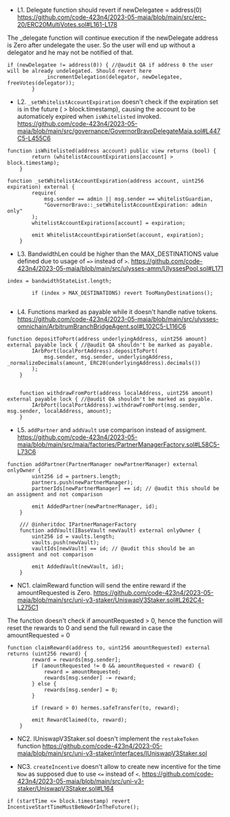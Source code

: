 - L1. Delegate function should revert if newDelegatee = address(0)
https://github.com/code-423n4/2023-05-maia/blob/main/src/erc-20/ERC20MultiVotes.sol#L161-L178

The _delegate function will continue execution if the newDelegate address is Zero after undelegate the user. So the user will end up without a delegator and he may not be notified of that.
```
if (newDelegatee != address(0)) { //@audit QA if address 0 the user will be already undelegated. Should revert here
            _incrementDelegation(delegator, newDelegatee, freeVotes(delegator));
        }
```

- L2. `_setWhitelistAccountExpiration` doesn't check if the expiration set is in the future ( > block.timestamp), causing the account to be automaticely expired when `isWhitelisted` invoked.
https://github.com/code-423n4/2023-05-maia/blob/main/src/governance/GovernorBravoDelegateMaia.sol#L447C5-L455C6

```
function isWhitelisted(address account) public view returns (bool) {
        return (whitelistAccountExpirations[account] > block.timestamp);
    }
```

```
function _setWhitelistAccountExpiration(address account, uint256 expiration) external {
        require(
            msg.sender == admin || msg.sender == whitelistGuardian,
            "GovernorBravo::_setWhitelistAccountExpiration: admin only"
        );
        whitelistAccountExpirations[account] = expiration;

        emit WhitelistAccountExpirationSet(account, expiration);
    }
```

- L3. BandwidthLen could be higher than the MAX_DESTINATIONS value defined due to usage of `=>` instead of `>`.
https://github.com/code-423n4/2023-05-maia/blob/main/src/ulysses-amm/UlyssesPool.sol#L171

```
index = bandwidthStateList.length;

        if (index > MAX_DESTINATIONS) revert TooManyDestinations();


```

- L4. Functions marked as payable while it doesn't handle native tokens.
https://github.com/code-423n4/2023-05-maia/blob/main/src/ulysses-omnichain/ArbitrumBranchBridgeAgent.sol#L102C5-L116C6
```
function depositToPort(address underlyingAddress, uint256 amount) external payable lock { //@audit QA shouldn't be marked as payable.
        IArbPort(localPortAddress).depositToPort(
            msg.sender, msg.sender, underlyingAddress, _normalizeDecimals(amount, ERC20(underlyingAddress).decimals())
        );
    }


    function withdrawFromPort(address localAddress, uint256 amount) external payable lock { //@audit QA shouldn't be marked as payable.
        IArbPort(localPortAddress).withdrawFromPort(msg.sender, msg.sender, localAddress, amount);
    }
```

- L5. `addPartner` and `addVault` use comparison instead of assigment.
https://github.com/code-423n4/2023-05-maia/blob/main/src/maia/factories/PartnerManagerFactory.sol#L58C5-L73C6
```
function addPartner(PartnerManager newPartnerManager) external onlyOwner {
        uint256 id = partners.length;
        partners.push(newPartnerManager);
        partnerIds[newPartnerManager] == id; // @audit this should be an assigment and not comparison

        emit AddedPartner(newPartnerManager, id);
    }

    /// @inheritdoc IPartnerManagerFactory
    function addVault(IBaseVault newVault) external onlyOwner {
        uint256 id = vaults.length;
        vaults.push(newVault);
        vaultIds[newVault] == id; // @audit this should be an assigment and not comparison

        emit AddedVault(newVault, id);
    }
```

- NC1. claimReward function will send the entire reward if the amountRequested is Zero.
https://github.com/code-423n4/2023-05-maia/blob/main/src/uni-v3-staker/UniswapV3Staker.sol#L262C4-L275C1

The function doesn't check if amountRequested > 0, hence the function will reset the rewards to 0 and send the full reward in case the amountRequested = 0

```
function claimReward(address to, uint256 amountRequested) external returns (uint256 reward) {
        reward = rewards[msg.sender];
        if (amountRequested != 0 && amountRequested < reward) {
            reward = amountRequested;
            rewards[msg.sender] -= reward;
        } else {
            rewards[msg.sender] = 0;
        }

        if (reward > 0) hermes.safeTransfer(to, reward);

        emit RewardClaimed(to, reward);
    }
```

- NC2. IUniswapV3Staker.sol doesn't implement the `restakeToken` function
https://github.com/code-423n4/2023-05-maia/blob/main/src/uni-v3-staker/interfaces/IUniswapV3Staker.sol

- NC3. `createIncentive` doesn't allow to create new incentive for the time `Now` as supposed due to use `<=` instead of `<`.
https://github.com/code-423n4/2023-05-maia/blob/main/src/uni-v3-staker/UniswapV3Staker.sol#L164

```
if (startTime <= block.timestamp) revert IncentiveStartTimeMustBeNowOrInTheFuture();
```
